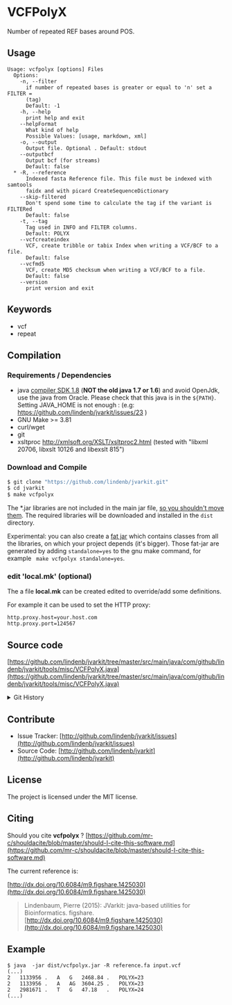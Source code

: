 # VCFPolyX

Number of repeated REF bases around POS.


## Usage

```
Usage: vcfpolyx [options] Files
  Options:
    -n, --filter
      if number of repeated bases is greater or equal to 'n' set a FILTER = 
      (tag) 
      Default: -1
    -h, --help
      print help and exit
    --helpFormat
      What kind of help
      Possible Values: [usage, markdown, xml]
    -o, --output
      Output file. Optional . Default: stdout
    --outputbcf
      Output bcf (for streams)
      Default: false
  * -R, --reference
      Indexed fasta Reference file. This file must be indexed with samtools 
      faidx and with picard CreateSequenceDictionary
    --skip-filtered
      Don't spend some time to calculate the tag if the variant is FILTERed
      Default: false
    -t, --tag
      Tag used in INFO and FILTER columns.
      Default: POLYX
    --vcfcreateindex
      VCF, create tribble or tabix Index when writing a VCF/BCF to a file.
      Default: false
    --vcfmd5
      VCF, create MD5 checksum when writing a VCF/BCF to a file.
      Default: false
    --version
      print version and exit

```


## Keywords

 * vcf
 * repeat


## Compilation

### Requirements / Dependencies

* java [compiler SDK 1.8](http://www.oracle.com/technetwork/java/index.html) (**NOT the old java 1.7 or 1.6**) and avoid OpenJdk, use the java from Oracle. Please check that this java is in the `${PATH}`. Setting JAVA_HOME is not enough : (e.g: https://github.com/lindenb/jvarkit/issues/23 )
* GNU Make >= 3.81
* curl/wget
* git
* xsltproc http://xmlsoft.org/XSLT/xsltproc2.html (tested with "libxml 20706, libxslt 10126 and libexslt 815")


### Download and Compile

```bash
$ git clone "https://github.com/lindenb/jvarkit.git"
$ cd jvarkit
$ make vcfpolyx
```

The *.jar libraries are not included in the main jar file, [so you shouldn't move them](https://github.com/lindenb/jvarkit/issues/15#issuecomment-140099011 ).
The required libraries will be downloaded and installed in the `dist` directory.

Experimental: you can also create a [fat jar](https://stackoverflow.com/questions/19150811/) which contains classes from all the libraries, on which your project depends (it's bigger). Those fat-jar are generated by adding `standalone=yes` to the gnu make command, for example ` make vcfpolyx standalone=yes`.

### edit 'local.mk' (optional)

The a file **local.mk** can be created edited to override/add some definitions.

For example it can be used to set the HTTP proxy:

```
http.proxy.host=your.host.com
http.proxy.port=124567
```
## Source code 

[https://github.com/lindenb/jvarkit/tree/master/src/main/java/com/github/lindenb/jvarkit/tools/misc/VCFPolyX.java](https://github.com/lindenb/jvarkit/tree/master/src/main/java/com/github/lindenb/jvarkit/tools/misc/VCFPolyX.java)


<details>
<summary>Git History</summary>

```
Mon Oct 30 17:26:13 2017 +0100 ; updating vcf server, vcfpolyx, answer biostars ; https://github.com/lindenb/jvarkit/commit/428a7ea5a848d974fa2e09555ad94de014febdde
Wed Sep 6 14:49:24 2017 +0200 ; fixing typos, starting to generate VariantContextWriterFactory for spring xml ; https://github.com/lindenb/jvarkit/commit/cf023e059af85f6c266c56a8f7db6ff78e4a5134
Mon Aug 7 09:53:19 2017 +0200 ; fixed unicode problems after https://github.com/lindenb/jvarkit/issues/82 ; https://github.com/lindenb/jvarkit/commit/68254c69b027a9ce81d8b211447f1c0bf02dc626
Thu Jul 13 18:38:11 2017 +0200 ; bioalcidaejdk / vcfstats ; https://github.com/lindenb/jvarkit/commit/b403134b5c8e9961489ac8b41d477947a83ff2c4
Tue Jun 6 18:06:17 2017 +0200 ; postponed vcf ; https://github.com/lindenb/jvarkit/commit/bcd52318caf3cd76ce8662485ffaacaabde97caf
Sun Jun 4 21:53:22 2017 +0200 ; writing bcf ; https://github.com/lindenb/jvarkit/commit/784fdac37cd7e6eca04e35d0a3ddad8637826b4a
Wed May 17 14:09:36 2017 +0200 ; fix typo bioalcidae ; https://github.com/lindenb/jvarkit/commit/9db2344e7ce840df02c5a7b4e2a91d6f1a5f2e8d
Sat Apr 29 18:45:47 2017 +0200 ; partition ; https://github.com/lindenb/jvarkit/commit/7d72633d50ee333fcad0eca8aaa8eec1a475cc4d
Fri Apr 14 17:09:04 2017 +0200 ; cont ; https://github.com/lindenb/jvarkit/commit/881f52d5d3775325240114702b7f07148b626f4c
Tue Mar 22 17:19:22 2016 +0100 ; cont ; https://github.com/lindenb/jvarkit/commit/97e0e23bddd49049c71d56d495d090c0af636670
Fri Dec 4 12:12:44 2015 +0100 ; cont ; https://github.com/lindenb/jvarkit/commit/bfa0325927a7be363feecc143ef1d8a3de71f483
Mon Jun 1 15:27:11 2015 +0200 ; change getChrom() to getContig() ; https://github.com/lindenb/jvarkit/commit/5abd60afcdc2d5160164ae6e18087abf66d8fcfe
Thu Apr 30 16:54:43 2015 +0200 ; cont ; https://github.com/lindenb/jvarkit/commit/eb6a52869eb3b9b8bf048a079e1d7a96bccab2bf
Wed Apr 29 09:42:54 2015 +0200 ; moved tools vcfpolyx & vcfbed to std argc/argv #tweet ; https://github.com/lindenb/jvarkit/commit/84c8fcb3aa33e74c0a92c6986629a761330c9afe
Mon May 12 14:06:30 2014 +0200 ; continue moving to htsjdk ; https://github.com/lindenb/jvarkit/commit/011f098b6402da9e204026ee33f3f89d5e0e0355
Mon May 12 10:28:28 2014 +0200 ; first sed on files ; https://github.com/lindenb/jvarkit/commit/79ae202e237f53b7edb94f4326fee79b2f71b8e8
Fri Oct 25 17:42:45 2013 +0200 ; close Reference Fasta (picard.100) ; https://github.com/lindenb/jvarkit/commit/9c4a6831016175308ec9a80539e2093c32e78af9
Fri Oct 11 15:39:02 2013 +0200 ; picard v.100: deletion of VcfIterator :-( ; https://github.com/lindenb/jvarkit/commit/e88fab449b04aed40c2ff7f9d0cf8c8b6ab14a31
Mon Sep 30 17:03:13 2013 +0200 ; VCFPoly-X added ; https://github.com/lindenb/jvarkit/commit/9c91e722648f8180b964d52579c326fe583b010c
```

</details>

## Contribute

- Issue Tracker: [http://github.com/lindenb/jvarkit/issues](http://github.com/lindenb/jvarkit/issues)
- Source Code: [http://github.com/lindenb/jvarkit](http://github.com/lindenb/jvarkit)

## License

The project is licensed under the MIT license.

## Citing

Should you cite **vcfpolyx** ? [https://github.com/mr-c/shouldacite/blob/master/should-I-cite-this-software.md](https://github.com/mr-c/shouldacite/blob/master/should-I-cite-this-software.md)

The current reference is:

[http://dx.doi.org/10.6084/m9.figshare.1425030](http://dx.doi.org/10.6084/m9.figshare.1425030)

> Lindenbaum, Pierre (2015): JVarkit: java-based utilities for Bioinformatics. figshare.
> [http://dx.doi.org/10.6084/m9.figshare.1425030](http://dx.doi.org/10.6084/m9.figshare.1425030)


## Example

```
$ java  -jar dist/vcfpolyx.jar -R reference.fa input.vcf
(...)
2   1133956 .   A   G   2468.84 .   POLYX=23
2   1133956 .   A   AG  3604.25 .   POLYX=23
2   2981671 .   T   G   47.18   .   POLYX=24
(...)
```


